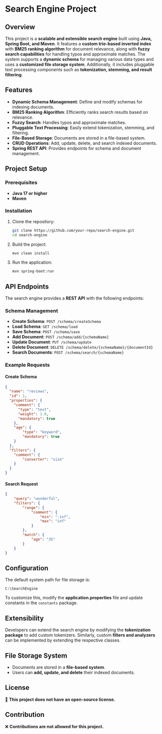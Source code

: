 # Search Engine Project

## Overview

This project is a **scalable and extensible search engine** built using **Java, Spring Boot, and Maven**. It features a **custom trie-based inverted index** with **BM25 ranking algorithm** for document relevance, along with **fuzzy search capabilities** for handling typos and approximate matches. The system supports a **dynamic schema** for managing various data types and uses a **customized file storage system**. Additionally, it includes pluggable text processing components such as **tokenization, stemming, and result filtering**.

## Features

- **Dynamic Schema Management**: Define and modify schemas for indexing documents.
- **BM25 Ranking Algorithm**: Efficiently ranks search results based on relevance.
- **Fuzzy Search**: Handles typos and approximate matches.
- **Pluggable Text Processing**: Easily extend tokenization, stemming, and filtering.
- **File-Based Storage**: Documents are stored in a file-based system.
- **CRUD Operations**: Add, update, delete, and search indexed documents.
- **Spring REST API**: Provides endpoints for schema and document management.

## Project Setup

### Prerequisites

- **Java 17 or higher**
- **Maven**

### Installation

1. Clone the repository:
   ```sh
   git clone https://github.com/your-repo/search-engine.git
   cd search-engine
   ```
2. Build the project:
   ```sh
   mvn clean install
   ```
3. Run the application:
   ```sh
   mvn spring-boot:run
   ```

## API Endpoints

The search engine provides a **REST API** with the following endpoints:

### **Schema Management**

- **Create Schema**: `POST /schema/createSchema`
- **Load Schema**: `GET /schema/load`
- **Save Schema**: `POST /schema/save`
- **Add Document**: `POST /schema/add/{schemaName}`
- **Update Document**: `PUT /schema/update`
- **Delete Document**: `DELETE /schema/delete/{schemaName}/{documentId}`
- **Search Documents**: `POST /schema/search/{schemaName}`

### **Example Requests**

#### **Create Schema**

```json
{
  "name": "reviews",
  "id": 1,
  "properties": {
    "comment": {
      "type": "text",
      "weight": 1.0,
      "mandatory": true
    },
    "age": {
        "type": "keyword",
        "mandatory": true
    }
  },
  "filters": {
    "comment": {
        "converter": "size"
    }
  }
}
```

#### **Search Request**

```json
{
    "query": "wonderful",
    "filters": {
        "range": {
            "comment": {
                "min": "-inf",
                "max": "inf"
            }
        },
        "match": {
            "age": "35"
        }
    }
}
```

## Configuration

The default system path for file storage is:

```
C:\SearchEngine
```

To customize this, modify the **application.properties** file and update constants in the `constants` package.

## Extensibility

Developers can extend the search engine by modifying the **tokenization package** to add custom tokenizers. Similarly, custom **filters and analyzers** can be implemented by extending the respective classes.

## File Storage System

- Documents are stored in a **file-based system**.
- Users can **add, update, and delete** their indexed documents.

## License

🚫 **This project does not have an open-source license.**

## Contribution

❌ **Contributions are not allowed for this project.**
